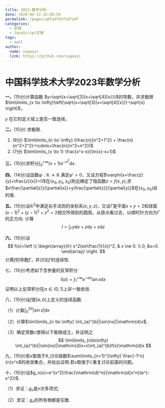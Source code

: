 ```yaml
---
title: 2023-数学分析
date: 2020-04-13 15:56:54
permalink: /pages/adfadfdsfsdfsdf
categories: 
  - 前端
  - JavaScript文章
tags: 
  - null
author: 
  name: xugaoyi
  link: https://github.com/xugaoyi
---
```

# 中国科学技术大学2023年数学分析

**一、**(15分)计算函数 $y=\sqrt{x+\sqrt[3]{x+\sqrt[4]{x}}}$的导数，并求极限$\lim\limits_{x \to \infty}\left(\sqrt{x+\sqrt[3]{x+\sqrt[4]{x}}}-\sqrt{x} \right)$，

$y$ 在它的定义域上是否一致连续。







**二、**(15分) 求极限.

1. (8分) $\lim\limits_{n \to \infty} (\frac{n}{n^2+1^2} + \frac{n}{n^2+2^2}+\cdots+\frac{n}{n^2+n^2})$
2. (7分) $\lim\limits_{x \to 1} \frac{x^x-x}{\ln{x}-x+1}$







**三、**(15分)求积分$\int_{0}^{+\infty}(x+1)e^{-x^2}\mathrm{d}x$.







**四、**(14分)设函数$\varphi:\mathbb{R} \rightarrow \mathbb{R}$ 满足$\varphi' > 0$，又设方程$\varphi(x+\frac{z}{y}+\frac{z}{x})=0$在$(x_0,y_0,z_0)$附近确定了隐函数$z=f(x,y)$,求$x\frac{\partial{z}}{\partial{x}}+y\frac{\partial{z}}{\partial{y}}$在$(x_0,y_0)$处的值.







**五、**(15分)设$\mathbb{R}^3$中满足右手法则的坐标系$(x,y,z)$，又设$\Gamma$是平面$x+y=2$和球面$(x-1)^2+(y-1)^2+z^2=2$相交所得到的圆周，从原点看过去，以顺时针方向为$\Gamma$的正方向. 计算
$$
I = \int_{\Gamma} y\mathrm{d}x+z\mathrm{d}y+x\mathrm{d}z
$$







**六、**(15分)设
$$
f(x)=\left \{
	\begin{array}{lr}
	x^2(sin\frac{1}{x})^2, & x \ne 0. \\
	0, &x=0.
	\end{array}
\right.
$$
计算$f$的导数$f'$，并讨论$f'$的连续性.







七、(15分)考虑如下含参量的反常积分
$$
I(\alpha) = \int_{1}^{+\infty}e^{-\alpha x}\sin{x} \mathrm{d}x
$$
证明以上反常积分在$\alpha \in (0,1]$上非一致收敛.







八、(15分)设$f$是$[a,b]$上定义的连续函数.

（1）计算$\int_{0}^{2\pi}|\sin{x}|\mathrm{d}x$

（2）计算$\lim\limits_{n \to \infty} \int_{a}^{b}|\sin{nx}|\mathrm{d}x$;

（3）确定常数$c$使得以下极限成立，并证明之.
$$
\lim\limits_{n\to\infty} \int_{a}^{b}|\sin{nx}|\mathrm{d}x=c\int_{a}^{b}f(x)\mathrm{d}x
$$






九、(15分)若$x$取值于$\mathbb{R}$,讨论级数$\sum\limits_{n=1}^{\infty} \frac{-1^n}{n}x^n$的收敛集合，并给出证明.若$x$取值于$\mathbb{C}$重复讨论前面的问题。







十、(15分)设$g_n(x)=e^{x^2}\frac{\mathrm{d}^n}{\mathrm{d}x^n}(e^{-x^2})$.

（1）求证：$g_n$是$n$次多项式;

（2）求证：$g_n$的所有根都是实数.



